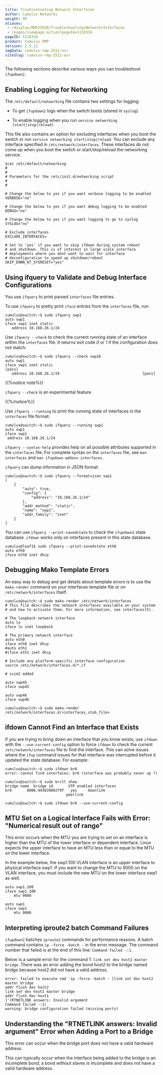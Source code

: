 ```yaml
---
title: Troubleshooting Network Interfaces
author: Cumulus Networks
weight: 99
aliases:
 - /display/RMP25ESR/Troubleshooting+Network+Interfaces
 - /pages/viewpage.action?pageId=5116334
pageID: 5116334
product: Cumulus RMP
version: 2.5.12
imgData: cumulus-rmp-2512-esr
siteSlug: cumulus-rmp-2512-esr
---
```

The following sections describe various ways you can troubleshoot
`ifupdown2`.

## <span>Enabling Logging for Networking</span>

The `/etc/default/networking` file contains two settings for logging:

  - To get `ifupdown2` logs when the switch boots (stored in `syslog`)

  - To enable logging when you run `service networking
    [start|stop|reload]`

This file also contains an option for excluding interfaces when you boot
the switch or run `service networking start|stop|reload`. You can
exclude any interface specified in `/etc/network/interfaces`. These
interfaces do not come up when you boot the switch or start/stop/reload
the networking service.

    $cat /etc/default/networking
    #
    #
    # Parameters for the /etc/init.d/networking script
    #
    #
    
    # Change the below to yes if you want verbose logging to be enabled
    VERBOSE="no"
    
    # Change the below to yes if you want debug logging to be enabled
    DEBUG="no"
    
    # Change the below to yes if you want logging to go to syslog
    SYSLOG="no"
    
    # Exclude interfaces
    EXCLUDE_INTERFACES=
    
    # Set to 'yes' if you want to skip ifdown during system reboot
    # and shutdown. This is of interest in large scale interface
    # deployments where you dont want to wait for interface
    # deconfiguration to speed up shutdown/reboot
    SKIP_DOWN_AT_SYSRESET="yes"

## <span>Using ifquery to Validate and Debug Interface Configurations</span>

You use `ifquery` to print parsed `interfaces` file entries.

To use `ifquery` to pretty print `iface` entries from the `interfaces`
file, run:

    cumulus@switch:~$ sudo ifquery swp1
    auto swp1
    iface swp1 inet static
       address 10.168.26.1/24

Use `ifquery --check` to check the current running state of an interface
within the `interfaces` file. It returns exit code *0* or *1* if the
configuration does not match:

    cumulus@switch:~$ sudo ifquery --check swp26
    auto swp1
    iface swp1 inet static                                             [pass]
       address 10.168.26.1/24                                      [pass]

{{%notice note%}}

`ifquery --check` is an experimental feature.

{{%/notice%}}

Use `ifquery --running` to print the running state of interfaces in the
`interfaces` file format:

    cumulus@switch:~$ sudo ifquery --running swp1
    auto swp1
    iface swp1
     address 10.168.26.1/24

`ifquery --syntax-help` provides help on all possible attributes
supported in the `interfaces` file. For complete syntax on the
`interfaces` file, see `man interfaces` and `man
ifupdown-addons-interfaces`.

`ifquery` can dump information in JSON format:

    cumulus@switch:~$ sudo ifquery --format=json swp1
    [
        {
            "auto": true,
            "config": {
                "address": "10.168.26.1/24"
            },
            "addr_method": "static",
            "name": "swp1",
            "addr_family": "inet"
        }
    ]

You can use `ifquery --print-savedstate` to check the `ifupdown2` state
database. `ifdown` works only on interfaces present in this state
database.

``` highlight-python
cumulus@leaf1$ sudo ifquery --print-savedstate eth0  
auto eth0
iface eth0 inet dhcp
```

## <span>Debugging Mako Template Errors</span>

An easy way to debug and get details about template errors is to use the
`mako-render` command on your interfaces template file or on
`/etc/network/interfaces` itself.

    cumulus@switch:~$ sudo mako-render /etc/network/interfaces
    # This file describes the network interfaces available on your system
    # and how to activate them. For more information, see interfaces(5).
      
    # The loopback network interface
    auto lo
    iface lo inet loopback
      
    # The primary network interface
    auto eth0
    iface eth0 inet dhcp
    #auto eth1
    #iface eth1 inet dhcp
      
    # Include any platform-specific interface configuration
    source /etc/network/interfaces.d/*.if
      
    # ssim2 added
      
    auto swp45
    iface swp45
      
    auto swp46
    iface swp46
      
    cumulus@switch:~$ sudo mako-render /etc/network/interfaces.d/<interfaces_stub_file>

## <span>ifdown Cannot Find an Interface that Exists</span>

If you are trying to bring down an interface that you know exists, use
`ifdown` with the `--use-current-config` option to force `ifdown` to
check the current `/etc/network/interfaces` file to find the interface.
This can solve issues where the `ifup` command issues for that interface
was interrupted before it updated the state database. For example:

    cumulus@switch:~$ sudo ifdown br0
    error: cannot find interfaces: br0 (interface was probably never up ?)
    
    cumulus@switch:~$ sudo brctl show
    bridge name  bridge id       STP enabled interfaces
    br0       8000.44383900279f   yes     downlink
                                peerlink
    
    cumulus@switch:~$ sudo ifdown br0 --use-current-config 

## <span>MTU Set on a Logical Interface Fails with Error: "Numerical result out of range"</span>

This error occurs when the MTU you are trying to set on an interface is
higher than the MTU of the lower interface or dependent interface. Linux
expects the upper interface to have an MTU less than or equal to the MTU
on the lower interface.

In the example below, the swp1.100 VLAN interface is an upper interface
to physical interface swp1. If you want to change the MTU to 9000 on the
VLAN interface, you must include the new MTU on the lower interface swp1
as well.

    auto swp1.100 
    iface swp1.100 
        mtu 9000 
      
    auto swp1 
    iface swp1  
        mtu 9000

## <span>Interpreting iproute2 batch Command Failures</span>

`ifupdown2` batches `iproute2` commands for performance reasons. A batch
command contains `ip -force -batch -` in the error message. The command
number that failed is at the end of this line: `Command failed -:1`.

Below is a sample error for the command 1: `link set dev host2 master
bridge`. There was an error adding the bond *host2* to the bridge named
*bridge* because host2 did not have a valid address.

    error: failed to execute cmd 'ip -force -batch - [link set dev host2 master bridge
    addr flush dev host2
    link set dev host1 master bridge
    addr flush dev host1
    ]'(RTNETLINK answers: Invalid argument 
    Command failed -:1) 
    warning: bridge configuration failed (missing ports) 

## <span>Understanding the "RTNETLINK answers: Invalid argument" Error when Adding a Port to a Bridge</span>

This error can occur when the bridge port does not have a valid hardware
address.

This can typically occur when the interface being added to the bridge is
an incomplete bond; a bond without slaves is incomplete and does not
have a valid hardware address.

<article id="html-search-results" class="ht-content" style="display: none;">

</article>

<footer id="ht-footer">

</footer>
